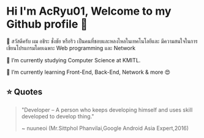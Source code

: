 # Hi I'm AcRyu01, Welcome to my Github profile 👋

🙋 สวัสดีครับ ผม อชิระ ชั่งชัย หรือริว เป็นคนที่ชอบและหลงไหลในเทคโนโลยีและ มีความสนใจในการเขียนโปรแกรมโดยเฉพาะ Web programming และ Network

🔭 I’m currently studying Computer Science at KMITL.

🌱 I’m currently learning Front-End, Back-End, Network & more 😍


## ⭐ Quotes
> "Developer – A person who keeps developing himself and uses skill developed to develop thing."
>
> ~ nuuneoi (Mr.Sittphol Phanvilai,Google Android Asia Expert,2016)


